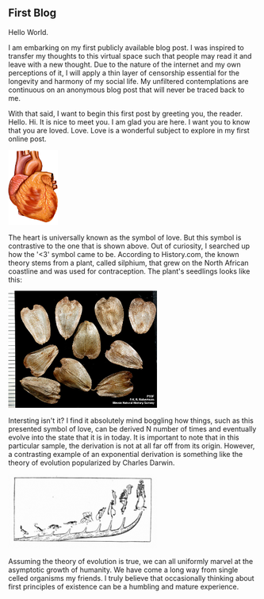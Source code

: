 ## First Blog

Hello World. 

I am embarking on my first publicly available blog post. I was inspired to transfer my thoughts to this virtual space such that people may read it and leave
with a new thought. Due to the nature of the internet and my own perceptions of it, I will apply a thin layer of censorship essential for the longevity and harmony 
of my social life. My unfiltered contemplations are continuous on an anonymous blog post that will never be traced back to me. 

With that said, I want to begin this first post by greeting you, the reader. Hello. Hi. It is nice to meet you. I am glad you are here. I want you to know
that you are loved. Love. Love is a wonderful subject to explore in my first online post. 


<img src="/png/Heart_anterior_exterior_view.png" style="height: 300; width:100px;" style="display: block; margin: 0 auto"/>

The heart is universally known as the symbol of love. But this symbol is contrastive to the one that is shown above.
Out of curiosity, I searched up how the '<3' symbol came to be. According to History.com, the known theory stems from a plant, called silphium, that grew on the North African coastline and was used for contraception. The plant's seedlings looks like this:

<img src="/png/silpperf.seeds1.jpg" style="height: 300; width:300px;" style="display: block; margin: 0 auto"/>

Intersting isn't it? I find it absolutely mind boggling how things, such as this presented symbol of love, can be derived N number of times and eventually 
evolve into the state that it is in today. It is important to note that in this particular sample, the derivation is not at all far off from its origin.
However, a contrasting example of an exponential derivation is something like the theory of evolution popularized by Charles Darwin. 

<img src="/png/fish to human.jpeg" style="height: 100; width:300px;" style="display: block; margin: 0 auto"/>

Assuming the theory of evolution is true, we can all uniformly marvel at the asymptotic growth of humanity. We have come a long way from single celled
organisms my friends. I truly believe that occasionally thinking about first principles of existence can be a humbling and mature experience. 



